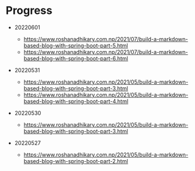 # Progress

- 20220601
    - https://www.roshanadhikary.com.np/2021/07/build-a-markdown-based-blog-with-spring-boot-part-5.html
    - https://www.roshanadhikary.com.np/2021/07/build-a-markdown-based-blog-with-spring-boot-part-6.html

- 20220531
    - https://www.roshanadhikary.com.np/2021/05/build-a-markdown-based-blog-with-spring-boot-part-3.html
    - https://www.roshanadhikary.com.np/2021/05/build-a-markdown-based-blog-with-spring-boot-part-4.html

- 20220530
    - https://www.roshanadhikary.com.np/2021/05/build-a-markdown-based-blog-with-spring-boot-part-3.html

- 20220527
	- https://www.roshanadhikary.com.np/2021/05/build-a-markdown-based-blog-with-spring-boot-part-2.html